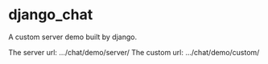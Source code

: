 django_chat
===========

A custom server demo built by django.

The server url: .../chat/demo/server/
The custom url: .../chat/demo/custom/
